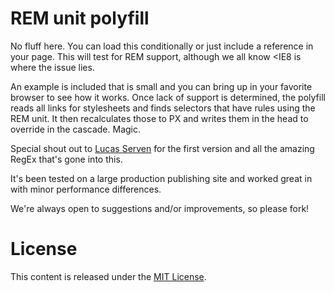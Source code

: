 REM unit polyfill
=================

No fluff here. You can load this conditionally or just include a reference in your page. This will test for REM support, although we all know <IE8 is where the issue lies. 

An example is included that is small and you can bring up in your favorite browser to see how it works. Once lack of support is determined, the polyfill reads all links for stylesheets and finds selectors that have rules using the REM unit. It then recalculates those to PX and writes them in the head to override in the cascade. Magic.

Special shout out to [Lucas Serven](https://github.com/lsvx) for the first version and all the amazing RegEx that's gone into this. 

It's been tested on a large production publishing site and worked great in with minor performance differences. 

We're always open to suggestions and/or improvements, so please fork!

License
=======

This content is released under the [MIT License](http://chuckcarpenter.mit-license.org).